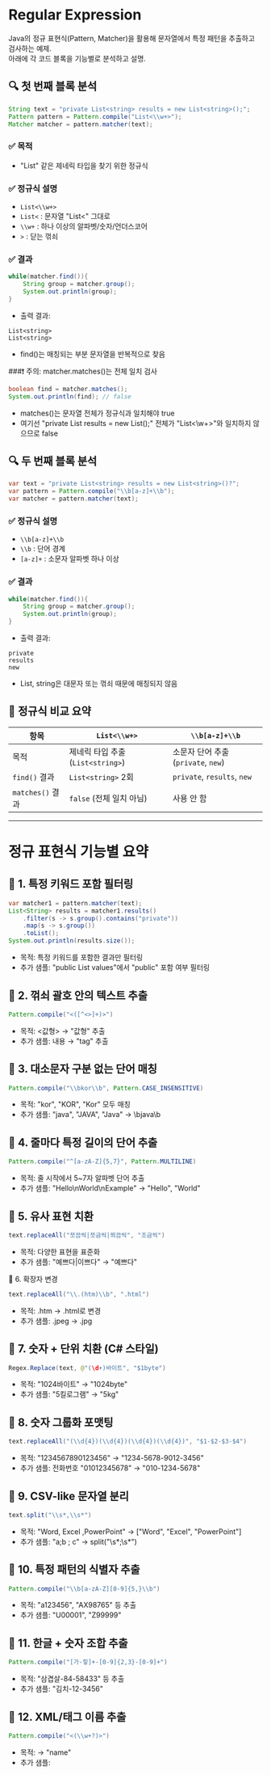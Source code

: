 # Regular Expression
Java의 정규 표현식(Pattern, Matcher)을 활용해 문자열에서 특정 패턴을 추출하고 검사하는 예제.  
아래에 각 코드 블록을 기능별로 분석하고 설명.

## 🔍 첫 번째 블록 분석
```java
String text = "private List<string> results = new List<string>();";
Pattern pattern = Pattern.compile("List<\\w+>");
Matcher matcher = pattern.matcher(text);
```

### ✅ 목적
- "List<string>" 같은 제네릭 타입을 찾기 위한 정규식
### ✅ 정규식 설명
- `List<\\w+>`
- `List<` : 문자열 "List<" 그대로
- `\\w+` : 하나 이상의 알파벳/숫자/언더스코어
- `>` : 닫는 꺾쇠
### ✅ 결과
```java
while(matcher.find()){
    String group = matcher.group();
    System.out.println(group);
}
```

- 출력 결과:
```
List<string>
List<string>
```
- find()는 매칭되는 부분 문자열을 반복적으로 찾음


###❗ 주의: matcher.matches()는 전체 일치 검사
```java
boolean find = matcher.matches();
System.out.println(find); // false
```

- matches()는 문자열 전체가 정규식과 일치해야 true
- 여기선 "private List<string> results = new List<string>();" 전체가 "List<\\w+>"와 일치하지 않으므로 false

## 🔍 두 번째 블록 분석
```java
var text = "private List<string> results = new List<string>()?";
var pattern = Pattern.compile("\\b[a-z]+\\b");
var matcher = pattern.matcher(text);
```

### ✅ 정규식 설명
- `\\b[a-z]+\\b`
- `\\b` : 단어 경계
- `[a-z]+` : 소문자 알파벳 하나 이상
### ✅ 결과
```java
while(matcher.find()){
    String group = matcher.group();
    System.out.println(group);
}
```

- 출력 결과:
```
private
results
new
```
- List, string은 대문자 또는 꺾쇠 때문에 매칭되지 않음


## 🧠 정규식 비교 요약

| 항목         | `List<\\w+>`                     | `\\b[a-z]+\\b`                  |
|--------------|----------------------------------|---------------------------------|
| 목적         | 제네릭 타입 추출 (`List<string>`) | 소문자 단어 추출 (`private`, `new`) |
| `find()` 결과| `List<string>` 2회               | `private`, `results`, `new`     |
| `matches()` 결과 | `false` (전체 일치 아님)         | 사용 안 함                      |

---

# 정규 표현식 기능별 요약

## 📌 1. 특정 키워드 포함 필터링
```java
var matcher1 = pattern.matcher(text);
List<String> results = matcher1.results()
    .filter(s -> s.group().contains("private"))
    .map(s -> s.group())
    .toList();
System.out.println(results.size());
```

- 목적: 특정 키워드를 포함한 결과만 필터링
- 추가 샘플: "public List<int> values"에서 "public" 포함 여부 필터링

## 📌 2. 꺾쇠 괄호 안의 텍스트 추출
```java
Pattern.compile("<([^<>]+)>")
```

- 목적: <값형> → "값형" 추출
- 추가 샘플: <tag>내용</tag> → "tag" 추출

## 📌 3. 대소문자 구분 없는 단어 매칭
```java
Pattern.compile("\\bkor\\b", Pattern.CASE_INSENSITIVE)
```
- 목적: "kor", "KOR", "Kor" 모두 매칭
- 추가 샘플: "java", "JAVA", "Java" → \\bjava\\b

## 📌 4. 줄마다 특정 길이의 단어 추출
```java
Pattern.compile("^[a-zA-Z]{5,7}", Pattern.MULTILINE)
```

- 목적: 줄 시작에서 5~7자 알파벳 단어 추출
- 추가 샘플: "Hello\nWorld\nExample" → "Hello", "World"

## 📌 5. 유사 표현 치환
```java
text.replaceAll("쪼끔씩|쪼금씩|쬐끔씩", "조금씩")
```

- 목적: 다양한 표현을 표준화
- 추가 샘플: "예쁘다|이쁘다" → "예쁘다"

📌 6. 확장자 변경
```java
text.replaceAll("\\.(htm)\\b", ".html")
```

- 목적: .htm → .html로 변경
- 추가 샘플: .jpeg → .jpg

## 📌 7. 숫자 + 단위 치환 (C# 스타일)
```java
Regex.Replace(text, @"(\d+)바이트", "$1byte")
```

- 목적: "1024바이트" → "1024byte"
- 추가 샘플: "5킬로그램" → "5kg"

## 📌 8. 숫자 그룹화 포맷팅
```java
text.replaceAll("(\\d{4})(\\d{4})(\\d{4})(\\d{4})", "$1-$2-$3-$4")
```

- 목적: "1234567890123456" → "1234-5678-9012-3456"
- 추가 샘플: 전화번호 "01012345678" → "010-1234-5678"

## 📌 9. CSV-like 문자열 분리
```java
text.split("\\s*,\\s*")
```

- 목적: "Word, Excel  ,PowerPoint" → ["Word", "Excel", "PowerPoint"]
- 추가 샘플: "a;b ; c" → split("\\s*;\\s*")

## 📌 10. 특정 패턴의 식별자 추출
```java
Pattern.compile("\\b[a-zA-Z][0-9]{5,}\\b")
```

- 목적: "a123456", "AX98765" 등 추출
- 추가 샘플: "U00001", "Z99999"

## 📌 11. 한글 + 숫자 조합 추출
```java
Pattern.compile("[가-힣]+-[0-9]{2,3}-[0-9]+")
```

- 목적: "삼겹살-84-58433" 등 추출
- 추가 샘플: "김치-12-3456"

## 📌 12. XML/태그 이름 추출
```java
Pattern.compile("<(\\w+?)>")
```

- 목적: <name> → "name"
- 추가 샘플: <title>, <body> → "title", "body"

## 📌 13. 반복 문자 감지
```java
Pattern.compile("(\\w)\\1")
```

- 목적: "빵빵", "bb" 등 추출
- 추가 샘플: "ㅋㅋ", "ㅎㅎ"

## 📌 14. 회문 구조 감지 (ABA 패턴)
```java
Pattern.compile("\\b(\\w)\\w\\1\\b")
```

- 목적: "pop" → 회문 감지
- 추가 샘플: "dad", "mom"

## ✨ 정규 표현식 샘플

| 기능             | 정규식                              | 입력 예시                  | 추출 결과 또는 치환 결과     |
|------------------|--------------------------------------|-----------------------------|-------------------------------|
| 이메일 추출       | `[\\w.-]+@[\\w.-]+\\.[a-zA-Z]{2,}`   | `"test@domain.com"`         | `"test@domain.com"`           |
| URL 추출         | `https?://[^\\s]+`                  | `"https://example.com"`     | `"https://example.com"`       |
| 날짜 추출        | `\\d{4}-\\d{2}-\\d{2}`               | `"2025-10-25"`              | `"2025-10-25"`                |
| 한글 단어 추출    | `[가-힣]{2,}`                        | `"한글 테스트"`             | `"한글"`, `"테스트"`          |
| 숫자 추출        | `\\d+`                               | `"총 123명"`                | `"123"`                       |


## 🔧 확장 아이디어 정규식 요약

| 기능               | 정규식                          | 입력 예시                  | 추출 또는 치환 결과             |
|--------------------|----------------------------------|-----------------------------|----------------------------------|
| 전화번호 포맷팅     | `(\\d{3})(\\d{4})(\\d{4})`       | `"01012345678"`             | `"010-1234-5678"`                |
| HTML 태그 제거      | `<[^>]+>`                        | `"<b>bold</b>"`             | `"bold"`                         |
| 파일 확장자 추출    | `\\.(\\w+)$`                     | `"report.pdf"`              | `"pdf"`                          |
| 영문 단어 추출      | `\\b[a-zA-Z]{4,}\\b`             | `"This is a sample text"`   | `"This"`, `"sample"`, `"text"`   |
| 반복 문자 감지       | `(\\w)\\1`                       | `"빵빵", "bb", "ㅎㅎ"`       | `"빵빵"`, `"bb"`, `"ㅎㅎ"`        |

---

## 전체 소스

### 1.
```java
String text = "private List<string> results = new List<string>();";
Pattern pattern = Pattern.compile("List<\\w+>");
Matcher matcher = pattern.matcher(text);
while(matcher.find()){
    String group = matcher.group();
    System.out.println(group);
}
boolean find = matcher.matches();
System.out.println(find);
if(find){
    System.out.println("success");
}
else {
    System.out.println("failed");
}

var text = "private List<string> results = new List<string>()?";
var pattern = Pattern.compile("\\b[a-z]+\\b");
var matcher = pattern.matcher(text);
while(matcher.find()){
    String group = matcher.group();
    System.out.println(group);
}

```

### 2.
```java
var matcher1 = pattern.matcher(text);
List<String> results = matcher1.results().filter(s -> s.group().contains("private"))
        .map(s -> s.group()).toList();
System.out.println(results.size());


var text = "C#에는 <값형>과 <참조형>이라는 두가지의 형이 존재합니다.";
var pattern = Pattern.compile("<([^<>]+)>");
var matcher = pattern.matcher(text);
while(matcher.find()){
    
    String str  = matcher.group(1);
    System.out.println(str);
}


var text = "kor, KOR, Kor";
var pattern = Pattern.compile("\\bkor\\b", Pattern.CASE_INSENSITIVE);
var matcher = pattern.matcher(text);
while(matcher.find()){
    String str  = matcher.group();
    System.out.println(str);
}


var text = "Word\nExcel\nPowerPoint\nOutlook\nOneNote\n";
var pattern = Pattern.compile("^[a-zA-Z]{5,7}", Pattern.MULTILINE);
var matches = pattern.matcher(text);
while(matches.find()){
    String str = matches.group();
    System.out.println(str);
}
```

### 3.

```java
var text = "C# 공부를 쪼끔씩 진행해 보자";
String strReplaced = text.replaceAll("쪼끔씩|쪼금씩|쬐끔씩","조금씩");
System.out.println(strReplaced);


var text = "foo.htm bar.html baz.htm";
var replaced = text.replaceAll("\\.(htm)\\b", ".html");
System.out.println(replaced);

```

### 4.
```java
var text = "1024바이트, 8바이트 문자, 바이트, 킬로바이트";
var pattern = @"(\d+)바이트";
var replaced = Regex.Replace(text, pattern, "$1byte");
Console.WriteLine(replaced); //1024byte, 8byte 문자, 바이트, 킬로바이트

var text = "1234567890123456";
var pattern = "(\\d{4})(\\d{4})(\\d{4})(\\d{4})";
var replaced = text.replaceAll(pattern, "$1-$2-$3-$4");
System.out.println(replaced);

```

### 5.
```java
var text = "Word, Excel  ,PowerPoint   , Outlook,OneNote";
var pattern = "\\s*,\\s*";
String[] subStrings =  text.split(pattern);
for (var str : subStrings)
{
    System.out.println(str);
}
```

### 6.
```java
var text = "a123456 b123 z12345 AX98765";
var pattern = Pattern.compile("\\b[a-zA-Z][0-9]{5,}\\b");
var matches = pattern.matcher(text);
while(matches.find()){
    String str = matches.group();
    System.out.println(str);
}

var text = "삼겹살-84-58433, 상추-95838-488";
var pattern = Pattern.compile("[가-힣]+-[0-9]{2,3}-[0-9]+");
var matcher = pattern.matcher(text);
while (matcher.find())
{
    System.out.println(matcher.group());
}

```

### 7.
```java
/*
var text = "<person><name>JungHwan Jeong</name><age>22</age></person>";
var pattern = Pattern.compile("<(\\w[^>]+)>");
var matcher = pattern.matcher(text);
while(matcher.find()){
    System.out.println(matcher.group(1));
}
*/

var text = "<person><name>JungHwan Jeong</name><age>22</age></person>";
var pattern = Pattern.compile("<(\\w+?)>");
var matcher = pattern.matcher(text);
while(matcher.find()){
    System.out.println(matcher.group(1));
}   
```

### 8.
```java
//한글은 동작하지 않은 -> 원인 분석 필요함.        

var text = "도로를 지나가는 차들이 뛰뛰하고 경적을 울리면 반대쪽 차들이 빵빵하고 울렸다. bb";
var pattern = Pattern.compile("(\\w)\\1");
var matcher = pattern.matcher(text);
while (matcher.find())
{
    System.out.println(matcher.group());
}
var text = "기러기 펠리컨 pop";
var pattern = Pattern.compile("\\b(\\w)\\w\\1\\b");
var matcher =pattern.matcher(text);
while (matcher.find())
{
    System.out.println(matcher.group());
}
```

---
